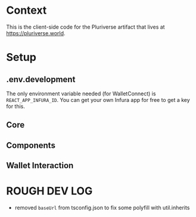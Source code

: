 # Context

This is the client-side code for the Pluriverse artifact that lives at https://pluriverse.world.

# Setup

## .env.development

The only environment variable needed (for WalletConnect) is `REACT_APP_INFURA_ID`. You can get your own Infura app for free to get a key for this.

## Core

## Components

## Wallet Interaction

# ROUGH DEV LOG

- removed `baseUrl` from tsconfig.json to fix some polyfill with util.inherits

